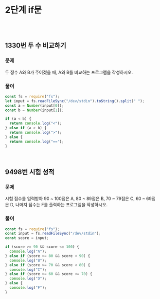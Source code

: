 # 2단계 if문
<br>
<br>

## 1330번 두 수 비교하기
### 문제
두 정수 A와 B가 주어졌을 때, A와 B를 비교하는 프로그램을 작성하시오.

### 풀이
```js
const fs = require("fs");
let input = fs.readFileSync("/dev/stdin").toString().split(" ");
const a = Number(input[0]);
const b = Number(input[1]);

if (a < b) {
  return console.log("<");
} else if (a > b) {
  return console.log(">");
} else {
  return console.log("==");
}
```
<br>

## 9498번 시험 성적
### 문제
시험 점수를 입력받아 90 ~ 100점은 A, 80 ~ 89점은 B, 70 ~ 79점은 C, 60 ~ 69점은 D, 나머지 점수는 F를 출력하는 프로그램을 작성하시오.

### 풀이
```js
const fs = require("fs");
const input = fs.readFileSync("/dev/stdin");
const score = input;

if (score >= 90 && score <= 100) {
  console.log("A");
} else if (score >= 80 && score < 90) {
  console.log("B");
} else if (score >= 70 && score < 80) {
  console.log("C");
} else if (score >= 60 && score <= 70) {
  console.log("D");
} else {
  console.log("F");
}

```
<br>
